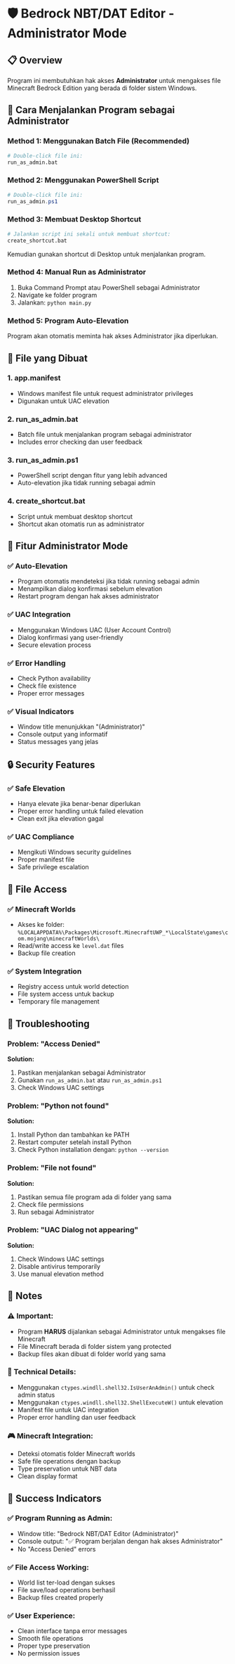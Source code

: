 # 🛡️ Bedrock NBT/DAT Editor - Administrator Mode

## 📋 Overview

Program ini membutuhkan hak akses **Administrator** untuk mengakses file Minecraft Bedrock Edition yang berada di folder sistem Windows.

## 🚀 Cara Menjalankan Program sebagai Administrator

### **Method 1: Menggunakan Batch File (Recommended)**
```bash
# Double-click file ini:
run_as_admin.bat
```

### **Method 2: Menggunakan PowerShell Script**
```powershell
# Double-click file ini:
run_as_admin.ps1
```

### **Method 3: Membuat Desktop Shortcut**
```bash
# Jalankan script ini sekali untuk membuat shortcut:
create_shortcut.bat
```
Kemudian gunakan shortcut di Desktop untuk menjalankan program.

### **Method 4: Manual Run as Administrator**
1. Buka Command Prompt atau PowerShell sebagai Administrator
2. Navigate ke folder program
3. Jalankan: `python main.py`

### **Method 5: Program Auto-Elevation**
Program akan otomatis meminta hak akses Administrator jika diperlukan.

## 🔧 File yang Dibuat

### **1. app.manifest**
- Windows manifest file untuk request administrator privileges
- Digunakan untuk UAC elevation

### **2. run_as_admin.bat**
- Batch file untuk menjalankan program sebagai administrator
- Includes error checking dan user feedback

### **3. run_as_admin.ps1**
- PowerShell script dengan fitur yang lebih advanced
- Auto-elevation jika tidak running sebagai admin

### **4. create_shortcut.bat**
- Script untuk membuat desktop shortcut
- Shortcut akan otomatis run as administrator

## 🎯 Fitur Administrator Mode

### **✅ Auto-Elevation**
- Program otomatis mendeteksi jika tidak running sebagai admin
- Menampilkan dialog konfirmasi sebelum elevation
- Restart program dengan hak akses administrator

### **✅ UAC Integration**
- Menggunakan Windows UAC (User Account Control)
- Dialog konfirmasi yang user-friendly
- Secure elevation process

### **✅ Error Handling**
- Check Python availability
- Check file existence
- Proper error messages

### **✅ Visual Indicators**
- Window title menunjukkan "(Administrator)"
- Console output yang informatif
- Status messages yang jelas

## 🔒 Security Features

### **✅ Safe Elevation**
- Hanya elevate jika benar-benar diperlukan
- Proper error handling untuk failed elevation
- Clean exit jika elevation gagal

### **✅ UAC Compliance**
- Mengikuti Windows security guidelines
- Proper manifest file
- Safe privilege escalation

## 📁 File Access

### **✅ Minecraft Worlds**
- Akses ke folder: `%LOCALAPPDATA%\Packages\Microsoft.MinecraftUWP_*\LocalState\games\com.mojang\minecraftWorlds\`
- Read/write access ke `level.dat` files
- Backup file creation

### **✅ System Integration**
- Registry access untuk world detection
- File system access untuk backup
- Temporary file management

## 🚨 Troubleshooting

### **Problem: "Access Denied"**
**Solution:**
1. Pastikan menjalankan sebagai Administrator
2. Gunakan `run_as_admin.bat` atau `run_as_admin.ps1`
3. Check Windows UAC settings

### **Problem: "Python not found"**
**Solution:**
1. Install Python dan tambahkan ke PATH
2. Restart computer setelah install Python
3. Check Python installation dengan: `python --version`

### **Problem: "File not found"**
**Solution:**
1. Pastikan semua file program ada di folder yang sama
2. Check file permissions
3. Run sebagai Administrator

### **Problem: "UAC Dialog not appearing"**
**Solution:**
1. Check Windows UAC settings
2. Disable antivirus temporarily
3. Use manual elevation method

## 📝 Notes

### **⚠️ Important:**
- Program **HARUS** dijalankan sebagai Administrator untuk mengakses file Minecraft
- File Minecraft berada di folder sistem yang protected
- Backup files akan dibuat di folder world yang sama

### **🔧 Technical Details:**
- Menggunakan `ctypes.windll.shell32.IsUserAnAdmin()` untuk check admin status
- Menggunakan `ctypes.windll.shell32.ShellExecuteW()` untuk elevation
- Manifest file untuk UAC integration
- Proper error handling dan user feedback

### **🎮 Minecraft Integration:**
- Deteksi otomatis folder Minecraft worlds
- Safe file operations dengan backup
- Type preservation untuk NBT data
- Clean display format

## 🎉 Success Indicators

### **✅ Program Running as Admin:**
- Window title: "Bedrock NBT/DAT Editor (Administrator)"
- Console output: "✅ Program berjalan dengan hak akses Administrator"
- No "Access Denied" errors

### **✅ File Access Working:**
- World list ter-load dengan sukses
- File save/load operations berhasil
- Backup files created properly

### **✅ User Experience:**
- Clean interface tanpa error messages
- Smooth file operations
- Proper type preservation
- No permission issues
